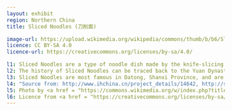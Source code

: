 ```yaml
---
layout: exhibit
region: Northern China
title: Sliced Noodles (刀削面)

image-url: https://upload.wikimedia.org/wikipedia/commons/thumb/b/b6/Sliced_noodles.jpg/1200px-Sliced_noodles.jpg
licence: CC BY-SA 4.0
licence-url: https://creativecommons.org/licenses/by-sa/4.0/

l1: Sliced Noodles are a type of noodle dish made by the knife-slicing method.
l2: The history of Sliced Noodles can be traced back to the Yuan Dynasty, which has a history of over 700 years.
l3: Sliced Noodles are most famous in Datong, Shanxi Province, and are popular with northern people.
l4: "Source from: http://www.ihchina.cn/project_details/14642, http://sx.xinhuanet.com/xhjzksx/20170119/3627535_m.html"
l5: Photo by <a href = "https://commons.wikimedia.org/w/index.php?title=User:Lizixuannn&action=edit&redlink=1">Lizixuannn</a>
l6: Licence from <a href = "https://creativecommons.org/licenses/by-sa/4.0/">CC BY-SA 4.0</a>
---
```

